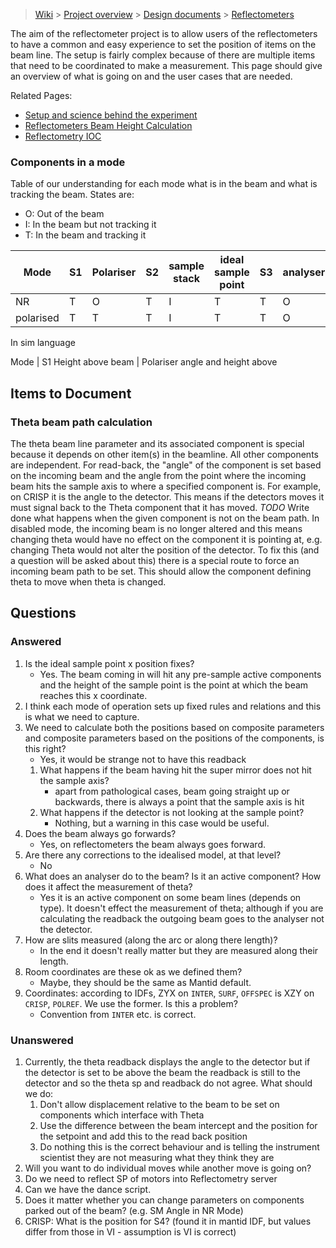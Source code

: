 > [Wiki](Home) > [Project overview](Project-Overview) > [Design documents](Design-Documents) > [Reflectometers](Reflectometers)

The aim of the reflectometer project is to allow users of the reflectometers to have a common and easy experience to set the position of items on the beam line. The setup is fairly complex because of there are multiple items that need to be coordinated to make a measurement. This page should give an overview of what is going on and the user cases that are needed.

Related Pages:

- [Setup and science behind the experiment](Reflectometers-Science)
- [Reflectometers Beam Height Calculation](Reflectometers-Beam-Height-Calc)
- [Reflectometry IOC](Reflectometry-IOC)

### Components in a mode

Table of our understanding for each mode what is in the beam and what is tracking the beam. States are:

- O: Out of the beam
- I: In the beam but not tracking it
- T: In the beam and tracking it

Mode      | S1 | Polariser | S2 | sample stack | ideal sample point | S3 | analyser | S4 | Detector
---       | --- | -----    |  --- | ----       | ----               | --- | ---     | --- | ----
NR        | T  | O         | T  | I            | T                  | T  | O        | T  | T  
polarised | T  | T         | T  | I            | T                  | T  | O        | T  | T  


In sim language

Mode | S1 Height above beam |  Polariser angle and height above 


## Items to Document

### Theta beam path calculation

The theta beam line parameter and its associated component is special because it depends on other item(s) in the beamline. All other components are independent. For read-back, the "angle" of the component is set based on the incoming beam and the angle from the point where the incoming beam hits the sample axis to where a specified component is. For example, on CRISP it is the angle to the detector. This means if the detectors moves it must signal back to the Theta component that it has moved. *TODO* Write done what happens when the given component is not on the beam path.
In disabled mode, the incoming beam is no longer altered and this means changing theta would have no effect on the component it is pointing at, e.g. changing Theta would not alter the position of the detector. To fix this (and a question will be asked about this) there is a special route to force an incoming beam path to be set. This should allow the component defining theta to move when theta is changed.

## Questions

### Answered

1. Is the ideal sample point x position fixes?
    - Yes. The beam coming in will hit any pre-sample active components and the height of the sample point is the point at which the beam reaches this x coordinate.
1. I think each mode of operation sets up fixed rules and relations and this is what we need to capture.
1. We need to calculate both the positions based on composite parameters and composite parameters based on the positions of the components, is this right?
    - Yes, it would be strange not to have this readback
    1. What happens if the beam having hit the super mirror does not hit the sample axis?
        - apart from pathological cases, beam going straight up or backwards, there is always a point that the sample axis is hit
    1. What happens if the detector is not looking at the sample point?
        - Nothing, but a warning in this case would be useful.
1. Does the beam always go forwards?
    - Yes, on reflectometers the beam always goes forward. 
1. Are there any corrections to the idealised model, at that level?
    - No
1. What does an analyser do to the beam? Is it an active component? How does it affect the measurement of theta?
    - Yes it is an active component on some beam lines (depends on type). It doesn't effect the measurement of theta; although if you are calculating the readback the outgoing beam goes to the analyser not the detector.
1. How are slits measured (along the arc or along there length)?
    - In the end it doesn't really matter but they are measured along their length.
1. Room coordinates are these ok as we defined them?
    - Maybe, they should be the same as Mantid default.
1. Coordinates: according to IDFs, ZYX on `INTER`, `SURF`, `OFFSPEC` is XZY on `CRISP`, `POLREF`. We use the former. Is this a problem?
    - Convention from `INTER` etc. is correct.

### Unanswered

1. Currently, the theta readback displays the angle to the detector but if the detector is set to be above the beam the readback is still to the detector and so the theta sp and readback do not agree. What should we do:
    1. Don't allow displacement relative to the beam to be set on components which interface with Theta
    1. Use the difference between the beam intercept and the position for the setpoint and add this to the read back position
    1. Do nothing this is the correct behaviour and is telling the instrument scientist they are not measuring what they think they are
1. Will you want to do individual moves while another move is going on?
1. Do we need to reflect SP of motors into Reflectometry server
1. Can we have the dance script.
1. Does it matter whether you can change parameters on components parked out of the beam? (e.g. SM Angle in NR Mode)
1. CRISP: What is the position for S4? (found it in mantid IDF, but values differ from those in VI - assumption is VI is correct)